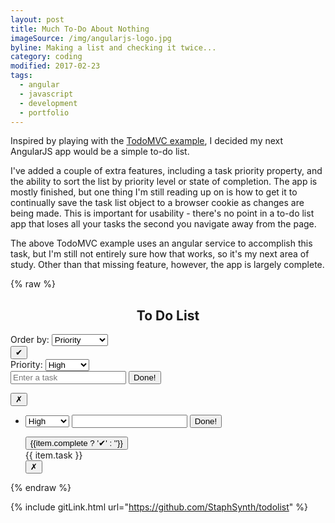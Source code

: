 ```yaml
---
layout: post
title: Much To-Do About Nothing
imageSource: /img/angularjs-logo.jpg
byline: Making a list and checking it twice...
category: coding
modified: 2017-02-23
tags:
  - angular
  - javascript
  - development
  - portfolio
---
```


Inspired by playing with the [TodoMVC example](http://todomvc.com/examples/angularjs/#/), I decided my next AngularJS app would be a simple to-do list.

I've added a couple of extra features, including a task priority property, and the ability to sort the list by priority level or state of completion. The app is mostly finished, but one thing I'm still reading up on is how to get it to continually save the task list object to a browser cookie as changes are being made. This is important for usability - there's no point in a to-do list app that loses all your tasks the second you navigate away from the page.

The above TodoMVC example uses an angular service to accomplish this task, but I'm still not entirely sure how that works, so it's my next area of study. Other than that missing feature, however, the app is largely complete.

<link rel="stylesheet" type="text/css" href="/css/todolist.css">
<link href="https://fonts.googleapis.com/css?family=Shadows+Into+Light" rel="stylesheet">
<script src="https://ajax.googleapis.com/ajax/libs/angularjs/1.5.7/angular.min.js"></script>
<script type="text/javascript" src="/js/todolist.js"></script>
{% raw %}
<div id="todoAppRoot" ng-app="todolistApp">
  <h2><center>To Do List</center></h2>
  <div id="appContainer" ng-controller="todolistController as ctrl">
    Order by:
    <select ng-model="ctrl.order">
      <option value="priority,complete">Priority</option>
      <option value="complete,priority">Completion</option>
    </select>
    <div id="masterContainer">
      <div id="inputContainer">
        <div class="priorityDiv">
          <button ng-hide="item.editing" class="priorityButton masterCompleted" ng-class="{ 'mComplete': ctrl.masterCompleted == true }" title="Mark all complete" ng-click="ctrl.complete('all')">✔</button>
        </div> <!-- priorityDiv -->
        <div class="taskDiv">
          <span>
            Priority:
            <select ng-options="priority.id as priority.level for priority in ctrl.priorities" class="prioritySelect" ng-model="ctrl.userPriority">
              <option>High</option>
              <option>Medium</option>
              <option>Low</option>
            </select>
          </span>
          <span>
            <form ng-submit="ctrl.add()">
              <input class="taskInput" type="text" ng-model="ctrl.userTask" placeholder="Enter a task">
              <input type="submit" value="Done!" class="submitButton">
            </form>
          </span>
        </div> <!-- /taskDiv -->
        <div class="deleteDiv">
          <button class="deleteButton" ng-click="ctrl.delete('all')" title="Remove all tasks">✗</button>
        </div>
      </div> <!-- /inputContainer -->
      <div class="reportingContainer" ng-show="ctrl.list.length">
        <span class="reports" ng-bind="ctrl.getReport()"></span>
      </div> <!-- /reportingContainer -->
    </div> <!-- /masterContainer -->
    <ul id="todolist">
      <li class="tolistItem" ng-class="{ 'complete': item.complete }" ng-repeat="item in ctrl.list | orderBy:ctrl.order.split(',')">
        <div class="itemContainer">
          <div class="priorityDiv">
            <form ng-submit="item.editing = false" ng-show="item.editing">
              <select ng-options="priority.id as priority.level for priority in ctrl.priorities" ng-show="item.editing" class="prioritySelect" ng-model="item.priority" ng-model-options="{ updateOn: 'submit' }">
                <option>High</option>
                <option>Medium</option>
                <option>Low</option>
              </select>
              <input class="edit" type="text" ng-model="item.task" ng-model-options="{ updateOn: 'submit' }">
              <input type="submit" value="Done!" class="submitButton">
            </form>
            <button ng-hide="item.editing" class="priorityButton" title="Item complete" ng-click="ctrl.complete(item)" ng-class="{ 'high': item.priority === 0, 'med': item.priority === 1, 'low': item.priority === 2 }" >{{item.complete ? '✔' : ''}}</button>
          </div> <!-- priorityDiv -->
          <div class="taskDiv">
            <span class="task" title="Double click to edit task" ng-class="{ 'done': item.complete }" ng-hide="item.editing" ng-dblclick="ctrl.editItem(item)">{{ item.task }}</span>
          </div> <!-- /taskDiv -->
          <div class="deleteDiv">
            <button class="deleteButton" ng-click="ctrl.delete(item)" title="Remove task">✗</button>
          </div> <!-- /deleteDiv -->
        </div> <!-- /itemContainer -->
      </li>
    </ul> <!-- /todoList -->
  </div> <!-- /controller -->
</div> <!-- /appRoot -->
{% endraw %}

{% include gitLink.html url="https://github.com/StaphSynth/todolist" %}
